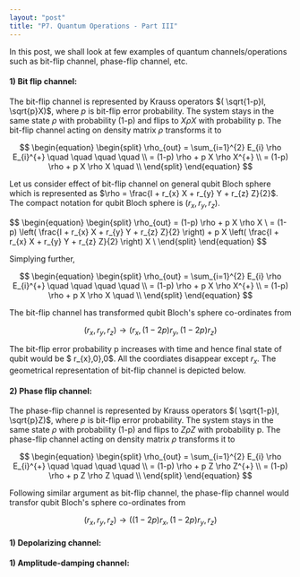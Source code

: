 ```yaml
---
layout: "post"
title: "P7. Quantum Operations - Part III"
---
```


In this post, we shall look at few examples of quantum channels/operations such as bit-flip channel, phase-flip channel, etc.

#### 1) **Bit flip channel:**
The bit-flip channel is represented by Krauss operators $( \sqrt{1-p}I, \sqrt{p}X)$, where $p$ is bit-flip error probability. The system stays in the same state $\rho$ with probability (1-p) and flips to $X \rho X$ with probability p. The bit-flip channel acting on density matrix $\rho$ transforms it to

$$
\begin{equation}
\begin{split}
\rho_{out} = \sum_{i=1}^{2} E_{i} \rho E_{i}^{+}  \quad  \quad \quad \quad  \\
= (1-p) \rho + p X \rho X^{+}  \\
= (1-p) \rho + p X \rho X \quad  \\
\end{split}
\end{equation}
$$  

Let us consider effect of bit-flip channel on general qubit Bloch sphere which is represented as $\rho = \frac{I + r_{x} X + r_{y} Y + r_{z} Z\}{2}$. The compact notation for qubit Bloch sphere is $(r_{x},r_{y},r_{z})$. 

$$
\begin{equation}
\begin{split}
\rho_{out} = (1-p) \rho + p X \rho X \\
= (1-p) \left( \frac{I + r_{x} X + r_{y} Y + r_{z} Z\}{2} \right) + p X \left( \frac{I + r_{x} X + r_{y} Y + r_{z} Z\}{2} \right) X \\
\end{split}
\end{equation}
$$  

Simplying further,

$$
\begin{equation}
\begin{split}
\rho_{out} = \sum_{i=1}^{2} E_{i} \rho E_{i}^{+}  \quad  \quad \quad \quad  \\
= (1-p) \rho + p X \rho X^{+}  \\
= (1-p) \rho + p X \rho X \quad  \\
\end{split}
\end{equation}
$$  

The bit-flip channel has transformed qubit Bloch's sphere co-ordinates from 

$$
\left( r_{x}, r_{y}, r_{z} \right) \to \left( r_{x}, (1-2p)r_{y}, (1-2p)r_{z} \right)
$$

The bit-flip error probability p increases with time and hence final state of qubit would be $ r_{x},0},0$. All the coordiates disappear except $r_{x}$. The geometrical representation of bit-flip channel is depicted below. 

#### 2) **Phase flip channel:**
The phase-flip channel is represented by Krauss operators $( \sqrt{1-p}I, \sqrt{p}Z)$, where $p$ is bit-flip error probability. The system stays in the same state $\rho$ with probability (1-p) and flips to $Z \rho Z$ with probability p. The phase-flip channel acting on density matrix $\rho$ transforms it to

$$
\begin{equation}
\begin{split}
\rho_{out} = \sum_{i=1}^{2} E_{i} \rho E_{i}^{+}  \quad  \quad \quad \quad  \\
= (1-p) \rho + p Z \rho Z^{+}  \\
= (1-p) \rho + p Z \rho Z \quad  \\
\end{split}
\end{equation}
$$  

Following similar argument as bit-flip channel, the phase-flip channel would transfor qubit Bloch's sphere co-ordinates from 

$$
\left( r_{x}, r_{y}, r_{z} \right) \to \left( (1-2p)r_{x}, (1-2p)r_{y}, r_{z} \right)
$$

#### 1) **Depolarizing channel:**

#### 1) **Amplitude-damping channel:**
